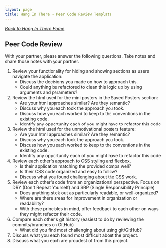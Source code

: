 ```yaml
---
layout: page
title: Hang In There - Peer Code Review Template
---
```


_[Back to Hang In There Home](./index)_

## Peer Code Review

With your partner, please answer the following questions.  Take notes and share those notes with your partner.

1. Review your functionality for hiding and showing sections as users navigate the application:
    * Discuss the decisions you made on how to approach this.
    * Could anything be refactored to clean this logic up by using arguments and parameters?  
1. Review the html used for the mini posters in the Saved Posters section:
    * Are your html approaches similar? Are they semantic?
    * Discuss why you each took the approach you took.
    * Discuss how you each worked to keep to the conventions in the existing code.
    * Identify any opportunity each of you might have to refactor this code
1. Review the html used for the unmotivational posters feature:
    * Are your html approaches similar? Are they semantic?
    * Discuss why you each took the approach you took.
    * Discuss how you each worked to keep to the conventions in the existing code.
    * Identify any opportunity each of you might have to refactor this code
1. Review each other's approach to CSS styling and flexbox.
    * Is their application matching the provided comps well?
    * Is their CSS code organized and easy to follow?
    * Discuss what you found challenging about the CSS work.
1. Review each other's code from an organizational perspective. Focus on DRY (Don't Repeat Yourself) and SRP (Single Responsibility Principle)
    * Does anything stick out as particularly readable, or well-organized?
    * Where are there areas for improvement in organization or readability?
    * With these principles in mind, offer feedback to each other on ways they might refactor their code.  
1. Compare each other's git history (easiest to do by reviewing the commits/branches on GitHub)
    * What did you find most challenging about using git/GitHub?
1. Discuss what you each found most difficult about the project.
1. Discuss what you each are proudest of from this project.
